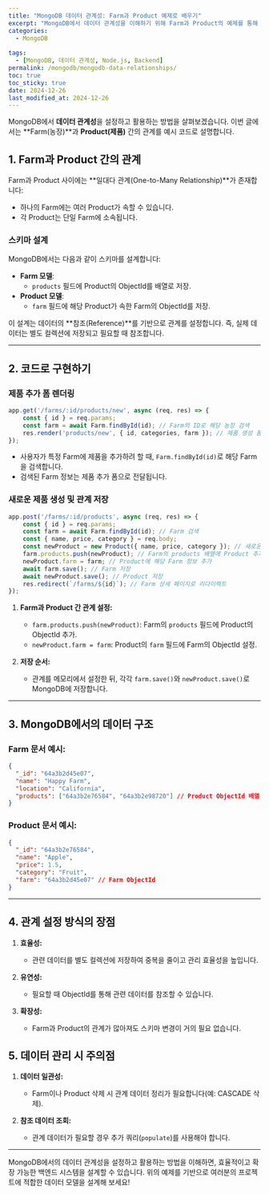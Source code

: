 ```yaml
---
title: "MongoDB 데이터 관계성: Farm과 Product 예제로 배우기"
excerpt: "MongoDB에서 데이터 관계성을 이해하기 위해 Farm과 Product의 예제를 통해 One-to-Many 관계를 설정하고 활용하는 방법을 알아봅니다."
categories:
  - MongoDB
  
tags:
  - [MongoDB, 데이터 관계성, Node.js, Backend]
permalink: /mongodb/mongodb-data-relationships/
toc: true
toc_sticky: true
date: 2024-12-26
last_modified_at: 2024-12-26
---
```


MongoDB에서 **데이터 관계성**을 설정하고 활용하는 방법을 살펴보겠습니다. 이번 글에서는 **Farm(농장)**과 **Product(제품)** 간의 관계를 예시 코드로 설명합니다.

## 1. Farm과 Product 간의 관계

Farm과 Product 사이에는 **일대다 관계(One-to-Many Relationship)**가 존재합니다:

- 하나의 Farm에는 여러 Product가 속할 수 있습니다.
- 각 Product는 단일 Farm에 소속됩니다.

### 스키마 설계
MongoDB에서는 다음과 같이 스키마를 설계합니다:

- **Farm 모델**:
  - `products` 필드에 Product의 ObjectId를 배열로 저장.
- **Product 모델**:
  - `farm` 필드에 해당 Product가 속한 Farm의 ObjectId를 저장.

이 설계는 데이터의 **참조(Reference)**를 기반으로 관계를 설정합니다. 즉, 실제 데이터는 별도 컬렉션에 저장되고 필요할 때 참조합니다.

---

## 2. 코드로 구현하기

### 제품 추가 폼 렌더링

```javascript
app.get('/farms/:id/products/new', async (req, res) => {
    const { id } = req.params;
    const farm = await Farm.findById(id); // Farm의 ID로 해당 농장 검색
    res.render('products/new', { id, categories, farm }); // 제품 생성 폼에 농장 정보 전달
});
```

- 사용자가 특정 Farm에 제품을 추가하려 할 때, `Farm.findById(id)`로 해당 Farm을 검색합니다.
- 검색된 Farm 정보는 제품 추가 폼으로 전달됩니다.

### 새로운 제품 생성 및 관계 저장

```javascript
app.post('/farms/:id/products', async (req, res) => {
    const { id } = req.params;
    const farm = await Farm.findById(id); // Farm 검색
    const { name, price, category } = req.body;
    const newProduct = new Product({ name, price, category }); // 새로운 Product 생성
    farm.products.push(newProduct); // Farm의 products 배열에 Product 추가
    newProduct.farm = farm; // Product에 해당 Farm 정보 추가
    await farm.save(); // Farm 저장
    await newProduct.save(); // Product 저장
    res.redirect(`/farms/${id}`); // Farm 상세 페이지로 리다이렉트
});
```

1. **Farm과 Product 간 관계 설정:**
    - `farm.products.push(newProduct)`: Farm의 `products` 필드에 Product의 ObjectId 추가.
    - `newProduct.farm = farm`: Product의 `farm` 필드에 Farm의 ObjectId 설정.

2. **저장 순서:**
    - 관계를 메모리에서 설정한 뒤, 각각 `farm.save()`와 `newProduct.save()`로 MongoDB에 저장합니다.

---

## 3. MongoDB에서의 데이터 구조

### Farm 문서 예시:
```json
{
  "_id": "64a3b2d45e07",
  "name": "Happy Farm",
  "location": "California",
  "products": ["64a3b2e76584", "64a3b2e98720"] // Product ObjectId 배열
}
```

### Product 문서 예시:
```json
{
  "_id": "64a3b2e76584",
  "name": "Apple",
  "price": 1.5,
  "category": "Fruit",
  "farm": "64a3b2d45e07" // Farm ObjectId
}
```

---

## 4. 관계 설정 방식의 장점

1. **효율성:**
   - 관련 데이터를 별도 컬렉션에 저장하여 중복을 줄이고 관리 효율성을 높입니다.

2. **유연성:**
   - 필요할 때 ObjectId를 통해 관련 데이터를 참조할 수 있습니다.

3. **확장성:**
   - Farm과 Product의 관계가 많아져도 스키마 변경이 거의 필요 없습니다.

## 5. 데이터 관리 시 주의점

1. **데이터 일관성:**
   - Farm이나 Product 삭제 시 관계 데이터 정리가 필요합니다(예: CASCADE 삭제).

2. **참조 데이터 조회:**
   - 관계 데이터가 필요할 경우 추가 쿼리(`populate`)를 사용해야 합니다.

---

MongoDB에서의 데이터 관계성을 설정하고 활용하는 방법을 이해하면, 효율적이고 확장 가능한 백엔드 시스템을 설계할 수 있습니다. 위의 예제를 기반으로 여러분의 프로젝트에 적합한 데이터 모델을 설계해 보세요!

